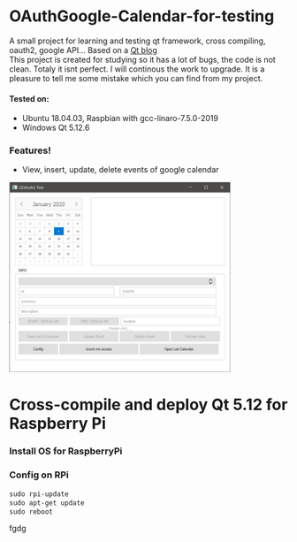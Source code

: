 # OAuthGoogle-Calendar-for-testing
A small project for learning and testing qt framework, cross compiling, oauth2, google API...
Based on a [Qt blog](http://blog.qt.io/blog/2017/01/25/connecting-qt-application-google-services-using-oauth-2-0/) <br>
This project is created for studying so it has a lot of bugs, the code is not clean. Totaly it isnt perfect. I will continous the work to upgrade. It is a pleasure to tell me some mistake which you can find from my project.
#### Tested on:
- Ubuntu 18.04.03, Raspbian with gcc-linaro-7.5.0-2019
- Windows  Qt 5.12.6


### Features!
  - View, insert, update, delete events of google calendar
<img src="https://github.com/harnetlinh/OAuthGoogle-Calendar-for-testing/blob/master/image/main.jpg " width="400" />

# Cross-compile and deploy Qt 5.12 for Raspberry Pi
### Install OS for RaspberryPi
### Config on RPi
```
sudo rpi-update
sudo apt-get update
sudo reboot

```
fgdg
